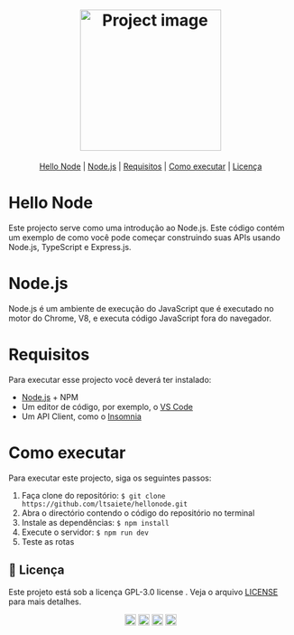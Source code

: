 <h1 align="center">
 <img src="https://upload.wikimedia.org/wikipedia/commons/d/d9/Node.js_logo.svg" width="250" alt="Project image">
</h1>

<p align="center">
 <a href="#hello-node">Hello Node</a> | 
 <a href="#node.js">Node.js</a> | 
 <a href="#requisitos">Requisitos</a> | 
 <a href="#como-executar">Como executar</a> | 
 <a href="#como-executar">Licença</a>
</p>

# Hello Node
Este projecto serve como uma introdução ao Node.js.
Este código contém um exemplo de como você pode começar construindo suas APIs usando Node.js, TypeScript e Express.js.

# Node.js
Node.js é um ambiente de execução do JavaScript que é executado no motor do Chrome, V8, e executa código JavaScript fora do navegador.

# Requisitos
Para executar esse projecto você deverá ter instalado:
* [Node.js](https://nodejs.org/en/) + NPM
* Um editor de código, por exemplo, o [VS Code](https://code.visualstudio.com/)
* Um API Client, como o [Insomnia](https://insomnia.rest/download)

# Como executar
Para executar este projecto, siga os seguintes passos:
1. Faça clone do repositório: ```$ git clone https://github.com/ltsaiete/hellonode.git```
2. Abra o directório contendo o código do repositório no terminal
3. Instale as dependências: ```$ npm install```
4. Execute o servidor: ```$ npm run dev```
5. Teste as rotas


## :memo: Licença
Este projeto está sob a licença GPL-3.0 license . Veja o arquivo [LICENSE](LICENSE) para mais detalhes.

<p align="center">
  <a href="https://twitter.com/ltsaiete" target="_blank"><img align="center" src="https://cdn.jsdelivr.net/npm/simple-icons@5.14.0/icons/twitter.svg" alt="ltsaiete" width="20" height="20" /></a>
  <a href="https://www.linkedin.com/in/ltsaiete/" target="_blank"><img align="center" src="https://cdn.jsdelivr.net/npm/simple-icons@5.14.0/icons/linkedin.svg" alt="ltsaiete" width="20" height="20" /></a>
  <a href="https://instagram.com/ltsaiete/" target="_blank"><img align="center" src="https://cdn.jsdelivr.net/npm/simple-icons@5.14.0/icons/instagram.svg" alt="ltsaiete" width="20" height="20" /></a>
  <a href="https://fb.com/ltsaiete/" target="_blank"><img align="center" src="https://cdn.jsdelivr.net/npm/simple-icons@5.14.0/icons/facebook.svg" alt="ltsaiete" width="20" height="20" /></a>
</p>
